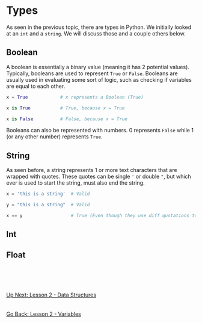 # Types
As seen in the previous topic, there are types in Python. We initially looked at an `int` and
a `string`. We will discuss those and a couple others below.


## Boolean
A boolean is essentially a binary value (meaning it has 2 potential values). Typically, booleans
are used to represent `True` or `False`. Booleans are usually used in evaluating some sort of
logic, such as checking if variables are equal to each other.

```python
x = True            # x represents a Boolean (True)

x is True           # True, because x = True

x is False          # False, because x = True
```

Booleans can also be represented with numbers. 0 represents `False` while 1 (or any other number)
represents `True`.


## String
As seen before, a string represents 1 or more text characters that are wrapped with quotes. These
quotes can be single `'` or double `"`, but which ever is used to start the string, must also
end the string.

```python
x = 'this is a string'  # Valid

y = "this is a string"  # Valid

x == y                  # True (Even though they use diff quotations to start/end, they are equal)
```



## Int



## Float
\
\
\
\
[Up Next: Lesson 2 - Data Structures](data-structures.md)
\
\
\
[Go Back: Lesson 2 - Variables](variables.md)

